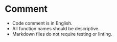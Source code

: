 # Comment

- Code comment is in English.
- All function names should be descriptive.
- Markdown files do not require testing or linting.


